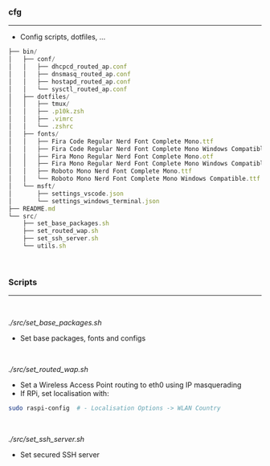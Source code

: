 ### cfg
---
- Config scripts, dotfiles, ...

```ts
├── bin/
│   ├── conf/
│   │   ├── dhcpcd_routed_ap.conf
│   │   ├── dnsmasq_routed_ap.conf
│   │   ├── hostapd_routed_ap.conf
│   │   └── sysctl_routed_ap.conf
│   ├── dotfiles/
│   │   ├── tmux/
│   │   ├── .p10k.zsh
│   │   ├── .vimrc
│   │   └── .zshrc
│   ├── fonts/
│   │   ├── Fira Code Regular Nerd Font Complete Mono.ttf
│   │   ├── Fira Code Regular Nerd Font Complete Mono Windows Compatible.ttf
│   │   ├── Fira Mono Regular Nerd Font Complete Mono.otf
│   │   ├── Fira Mono Regular Nerd Font Complete Mono Windows Compatible.otf
│   │   ├── Roboto Mono Nerd Font Complete Mono.ttf
│   │   └── Roboto Mono Nerd Font Complete Mono Windows Compatible.ttf
│   └── msft/
│       ├── settings_vscode.json
│       └── settings_windows_terminal.json
├── README.md
└── src/
    ├── set_base_packages.sh
    ├── set_routed_wap.sh
    ├── set_ssh_server.sh
    └── utils.sh
```

<br />

### Scripts
---

<br />

*./src/set_base_packages.sh*
- Set base packages, fonts and configs

<br />

*./src/set_routed_wap.sh*
- Set a Wireless Access Point routing to eth0 using IP masquerading
- If RPi, set localisation with:

```sh
sudo raspi-config  # - Localisation Options -> WLAN Country
```

<br />

*./src/set_ssh_server.sh*
- Set secured SSH server

<br />
